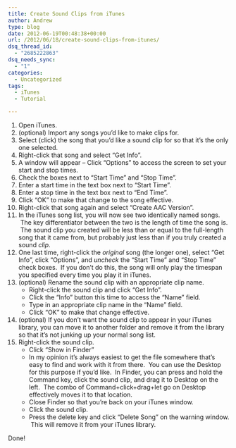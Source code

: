 ```yaml
---
title: Create Sound Clips from iTunes
author: Andrew
type: blog
date: 2012-06-19T00:48:38+00:00
url: /2012/06/18/create-sound-clips-from-itunes/
dsq_thread_id:
  - "2685222863"
dsq_needs_sync:
  - "1"
categories:
  - Uncategorized
tags:
  - iTunes
  - Tutorial

---
```

  1. Open iTunes.
  2. (optional) Import any songs you&#8217;d like to make clips for.
  3. Select (click) the song that you&#8217;d like a sound clip for so that it&#8217;s the only one selected.
  4. Right-click that song and select &#8220;Get Info&#8221;.
  5. A window will appear &#8211; Click &#8220;Options&#8221; to access the screen to set your start and stop times.
  6. Check the boxes next to &#8220;Start Time&#8221; and &#8220;Stop Time&#8221;.
  7. Enter a start time in the text box next to &#8220;Start Time&#8221;.
  8. Enter a stop time in the text box next to &#8220;End Time&#8221;.
  9. Click &#8220;OK&#8221; to make that change to the song effective.
 10. Right-click that song again and select &#8220;Create AAC Version&#8221;.
 11. In the iTunes song list, you will now see two identically named songs.  The key differentiator between the two is the length of time the song is.  The sound clip you created will be less than or equal to the full-length song that it came from, but probably just less than if you truly created a sound _clip_.
 12. One last time, right-click the _original_ song (the longer one), select &#8220;Get Info&#8221;, click &#8220;Options&#8221;, and _uncheck_ the &#8220;Start Time&#8221; and &#8220;Stop Time&#8221; check boxes.  If you don&#8217;t do this, the song will only play the timespan you specified every time you play it in iTunes.
 13. (optional) Rename the sound clip with an appropriate clip name. 
      * Right-click the sound clip and click &#8220;Get Info&#8221;.
      * Click the &#8220;Info&#8221; button this time to access the &#8220;Name&#8221; field.
      * Type in an appropriate clip name in the &#8220;Name&#8221; field.
      * Click &#8220;OK&#8221; to make that change effective.
 14. (optional) If you don&#8217;t want the sound clip to appear in your iTunes library, you can move it to another folder and remove it from the library so that it&#8217;s not junking up your normal song list.
 15. Right-click the sound clip. 
      * Click &#8220;Show in Finder&#8221;
      * In my opinion it&#8217;s always easiest to get the file somewhere that&#8217;s easy to find and work with it from there.  You can use the Desktop for this purpose if you&#8217;d like.  In Finder, you can press and hold the Command key, click the sound clip, and drag it to Desktop on the left.  The combo of Command+click+drag+let go on Desktop effectively moves it to that location.
      * Close Finder so that you&#8217;re back on your iTunes window.
      * Click the sound clip.
      * Press the delete key and click &#8220;Delete Song&#8221; on the warning window.  This will remove it from your iTunes library.

Done!